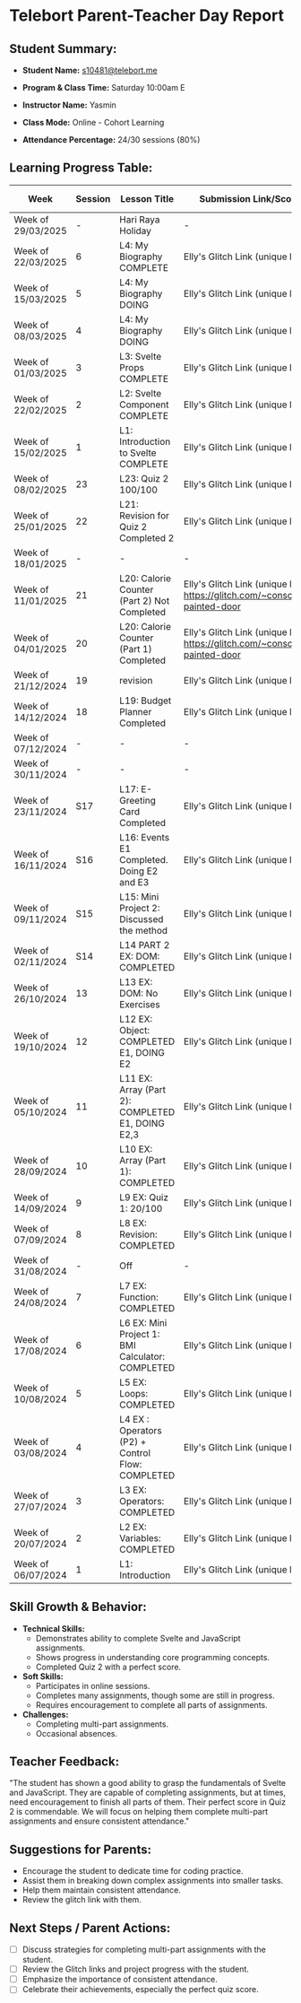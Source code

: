 # Telebort Parent-Teacher Day Report

## Student Summary:

* **Student Name:** s10481@telebort.me

* **Program & Class Time:** Saturday 10:00am E

* **Instructor Name:** Yasmin 

* **Class Mode:** Online - Cohort Learning

* **Attendance Percentage:** 24/30 sessions (80%)


## Learning Progress Table:

| Week             | Session | Lesson Title                                | Submission Link/Score                                   | Exit Ticket Score | Progress Rating |
|------------------|---------|---------------------------------------------|---------------------------------------------------------|-------------------|-----------------|
| Week of 29/03/2025 | -       | Hari Raya Holiday                           | -                                                       | -                 | ☆☆☆☆☆         |
| Week of 22/03/2025 | 6       | L4: My Biography COMPLETE                | Elly's Glitch Link (unique link)                        | -                 | ★★★★☆        |
| Week of 15/03/2025 | 5       | L4: My Biography DOING                   | Elly's Glitch Link (unique link)                        | -                 | ★★☆☆☆         |
| Week of 08/03/2025 | 4       | L4: My Biography DOING                   | Elly's Glitch Link (unique link)                        | -                 | ★★☆☆☆         |
| Week of 01/03/2025 | 3       | L3: Svelte Props COMPLETE                 | Elly's Glitch Link (unique link)                        | -                 | ★★★★☆        |
| Week of 22/02/2025 | 2       | L2: Svelte Component COMPLETE              | Elly's Glitch Link (unique link)                        | -                 | ★★★★☆        |
| Week of 15/02/2025 | 1       | L1: Introduction to Svelte COMPLETE        | Elly's Glitch Link (unique link)                        | -                 | ★★★★☆        |
| Week of 08/02/2025 | 23      | L23: Quiz 2 100/100                         | Elly's Glitch Link (unique link)                        | 100/100           | ★★★★★        |
| Week of 25/01/2025 | 22      | L21: Revision for Quiz 2 Completed 2        | Elly's Glitch Link (unique link)                        | Completed 2       | ★★★☆☆         |
| Week of 18/01/2025 | -       | -                                         | -                                                       | -                 | ☆☆☆☆☆         |
| Week of 11/01/2025 | 21      | L20: Calorie Counter (Part 2) Not Completed | Elly's Glitch Link (unique link) - https://glitch.com/~conscious-painted-door | Not Completed   | ★★★☆☆         |
| Week of 04/01/2025 | 20      | L20: Calorie Counter (Part 1) Completed     | Elly's Glitch Link (unique link) - https://glitch.com/~conscious-painted-door | Completed       | ★★★☆☆         |
| Week of 21/12/2024 | 19      | revision                                    | Elly's Glitch Link (unique link)                        | -                 | ★★★★★        |
| Week of 14/12/2024 | 18      | L19: Budget Planner Completed             | Elly's Glitch Link (unique link)                        | Completed       | ★★★★☆        |
| Week of 07/12/2024 | -       | -                                         | -                                                       | -                 | ☆☆☆☆☆         |
| Week of 30/11/2024 | -       | -                                         | -                                                       | -                 | ☆☆☆☆☆         |
| Week of 23/11/2024 | S17     | L17: E-Greeting Card Completed            | Elly's Glitch Link (unique link)                        | Completed       | ★★★☆☆         |
| Week of 16/11/2024 | S16     | L16: Events E1 Completed. Doing E2 and E3   | Elly's Glitch Link (unique link)                        | E1 Completed      | ★★☆☆☆         |
| Week of 09/11/2024 | S15     | L15: Mini Project 2: Discussed the method   | Elly's Glitch Link (unique link)                        | -                 | ★★★☆☆         |
| Week of 02/11/2024 | S14     | L14 PART 2 EX: DOM: COMPLETED             | Elly's Glitch Link (unique link)                        | COMPLETED       | ★★★★☆        |
| Week of 26/10/2024 | 13      | L13 EX: DOM: No Exercises                  | Elly's Glitch Link (unique link)                        | -                 | ★★★★★        |
| Week of 19/10/2024 | 12      | L12 EX: Object: COMPLETED E1, DOING E2     | Elly's Glitch Link (unique link)                        | E1 Completed      | ★★☆☆☆         |
| Week of 05/10/2024 | 11      | L11 EX: Array (Part 2): COMPLETED E1, DOING E2,3 | Elly's Glitch Link (unique link)                        | E1 Completed      | ★★☆☆☆         |
| Week of 28/09/2024 | 10      | L10 EX: Array (Part 1): COMPLETED          | Elly's Glitch Link (unique link)                        | COMPLETED       | ★★☆☆☆         |
| Week of 14/09/2024 | 9       | L9 EX: Quiz 1: 20/100                      | Elly's Glitch Link (unique link)                        | 20/100           | ★★☆☆☆         |
| Week of 07/09/2024 | 8       | L8 EX: Revision: COMPLETED                 | Elly's Glitch Link (unique link)                        | COMPLETED       | ★★★☆☆         |
| Week of 31/08/2024 | -       | Off                                       | -                                                       | -                 | ☆☆☆☆☆         |
| Week of 24/08/2024 | 7       | L7 EX: Function: COMPLETED                | Elly's Glitch Link (unique link)                        | COMPLETED       | ★★☆☆☆         |
| Week of 17/08/2024 | 6       | L6 EX: Mini Project 1: BMI Calculator: COMPLETED | Elly's Glitch Link (unique link)                        | COMPLETED       | ★★☆☆☆         |
| Week of 10/08/2024 | 5       | L5 EX: Loops: COMPLETED                   | Elly's Glitch Link (unique link)                        | COMPLETED       | ★★★☆☆         |
| Week of 03/08/2024 | 4       | L4 EX : Operators (P2) + Control Flow: COMPLETED | Elly's Glitch Link (unique link)                        | COMPLETED       | ★★★☆☆         |
| Week of 27/07/2024 | 3       | L3 EX: Operators: COMPLETED               | Elly's Glitch Link (unique link)                        | COMPLETED       | ★★★☆☆         |
| Week of 20/07/2024 | 2       | L2 EX: Variables: COMPLETED               | Elly's Glitch Link (unique link)                        | COMPLETED       | ★★★☆☆         |
| Week of 06/07/2024 | 1       | L1: Introduction                          | Elly's Glitch Link (unique link)                        | -                 | ★★★☆☆         |

## Skill Growth & Behavior:

* **Technical Skills:**
    * Demonstrates ability to complete Svelte and JavaScript assignments.
    * Shows progress in understanding core programming concepts.
    * Completed Quiz 2 with a perfect score.
* **Soft Skills:**
    * Participates in online sessions.
    * Completes many assignments, though some are still in progress.
    * Requires encouragement to complete all parts of assignments.
* **Challenges:**
    * Completing multi-part assignments.
    * Occasional absences.

## Teacher Feedback:

"The student has shown a good ability to grasp the fundamentals of Svelte and JavaScript. They are capable of completing assignments, but at times, need encouragement to finish all parts of them. Their perfect score in Quiz 2 is commendable. We will focus on helping them complete multi-part assignments and ensure consistent attendance."

## Suggestions for Parents:

* Encourage the student to dedicate time for coding practice.
* Assist them in breaking down complex assignments into smaller tasks.
* Help them maintain consistent attendance.
* Review the glitch link with them.

## Next Steps / Parent Actions:

* [ ] Discuss strategies for completing multi-part assignments with the student.
* [ ] Review the Glitch links and project progress with the student.
* [ ] Emphasize the importance of consistent attendance.
* [ ] Celebrate their achievements, especially the perfect quiz score.